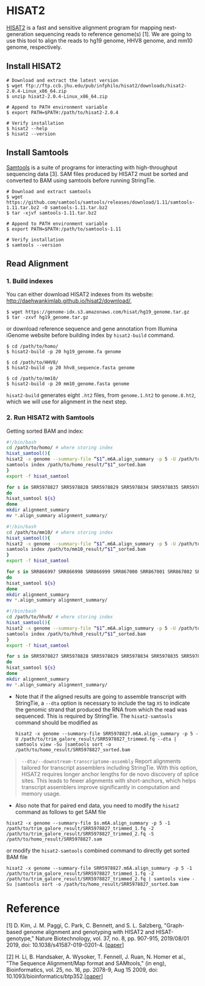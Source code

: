 # HISAT2

[HISAT2](http://daehwankimlab.github.io/hisat2/manual/) is a fast and sensitive alignment program for mapping next-generation sequencing reads to reference genome(s) [1]. We are going to use this tool to align the reads to hg19 genome, HHV8 genome, and mm10 genome, respectively.

## Install HISAT2

```shell
# Download and extract the latest version
$ wget ftp://ftp.ccb.jhu.edu/pub/infphilo/hisat2/downloads/hisat2-2.0.4-Linux_x86_64.zip
$ unzip hisat2-2.0.4-Linux_x86_64.zip

# Append to PATH environment variable
$ export PATH=$PATH:/path/to/hisat2-2.0.4

# Verify installation
$ hisat2 --help
$ hisat2 --version
```

## Install Samtools

[Samtools](http://www.htslib.org/) is a suite of programs for interacting with high-throughput sequencing data [3]. SAM files produced by HISAT2 must be sorted and converted to BAM using samtools before running StringTie.

```shell
# Download and extract samtools
$ wget https://github.com/samtools/samtools/releases/download/1.11/samtools-1.11.tar.bz2 -O samtools-1.11.tar.bz2
$ tar -xjvf samtools-1.11.tar.bz2

# Append to PATH environment variable
$ export PATH=$PATH:/path/to/samtools-1.11

# Verify installation
$ samtools --version
```

## Read Alignment

### 1. Build indexes

You can either download HISAT2 indexes from its website: http://daehwankimlab.github.io/hisat2/download/, 

```shell
$ wget https://genome-idx.s3.amazonaws.com/hisat/hg19_genome.tar.gz
$ tar -zxvf hg19_genome.tar.gz
```

or download reference sequence and gene annotation from Illumina iGenome website before building index by `hisat2-build` command.

```shell
$ cd /path/to/homo/
$ hisat2-build -p 20 hg19_genome.fa genome

$ cd /path/to/HHV8/
$ hisat2-build -p 20 hhv8_sequence.fasta genome

$ cd /path/to/mm10/
$ hisat2-build -p 20 mm10_genome.fasta genome
```

 `hisat2-build` generates eight `.ht2` files, from `genome.1.ht2` to `genome.8.ht2`, which we will use for alignment in the next step.

### 2. Run HISAT2 with Samtools

Getting sorted BAM and index:

```bash
#!/bin/bash
cd /path/to/homo/ # where storing index
hisat_samtool(){
hisat2 -x genome --summary-file “$1”.m6A.align_summary -p 5 -U /path/to/trim_galore_result/“$1”_trimmed.fq | samtools view -Su |samtools sort -o /path/to/homo_result/“$1”_sorted.bam
samtools index /path/to/homo_result/“$1”_sorted.bam
}
export -f hisat_samtool

for s in SRR5978827 SRR5978828 SRR5978829 SRR5978834 SRR5978835 SRR5978836 SRR5978869 SRR5978870 SRR5978871 SRR5179446 SRR5179447 SRR5179448
do 
hisat_samtool ${s}
done
mkdir alignment_summary
mv *.align_summary alignment_summary/
```

```bash
#!/bin/bash
cd /path/to/mm10/ # where storing index
hisat_samtool(){
hisat2 -x genome --summary-file “$1”.m6A.align_summary -p 5 -U /path/to/trim_galore_result/“$1”_trimmed.fq | samtools view -Su |samtools sort -o /path/to/mm10_result/“$1”_sorted.bam
samtools index /path/to/mm10_result/“$1”_sorted.bam
}
export -f hisat_samtool

for s in SRR866997 SRR866998 SRR866999 SRR867000 SRR867001 SRR867002 SRR866991 SRR866992 SRR866993 SRR866994 SRR866995 SRR866996
do 
hisat_samtool ${s}
done
mkdir alignment_summary
mv *.align_summary alignment_summary/
```

```bash
#!/bin/bash
cd /path/to/hhv8/ # where storing index
hisat_samtool(){
hisat2 -x genome --summary-file “$1”.m6A.align_summary -p 5 -U /path/to/trim_galore_result/“$1”_trimmed.fq | samtools view -Su |samtools sort -o /path/to/hhv8_result/“$1”_sorted.bam
samtools index /path/to/hhv8_result/“$1”_sorted.bam
}
export -f hisat_samtool

for s in SRR5978827 SRR5978828 SRR5978829 SRR5978834 SRR5978835 SRR5978836 SRR5978869 SRR5978870 SRR5978871 SRR5179446 SRR5179447 SRR5179448
do 
hisat_samtool ${s}
done
mkdir alignment_summary
mv *.align_summary alignment_summary/
```



* Note that if the aligned results are going to assemble transcript with StringTie, a `--dta` option is necessary to include the tag `XS` to indicate the genomic strand that produced the RNA from which the read was sequenced. This is required by StringTie. The `hisat2-samtools` command should be modified as

  ```shell
  hisat2 -x genome --summary-file SRR5978827.m6A.align_summary -p 5 -U /path/to/trim_galore_result/SRR5978827_trimmed.fq --dta | samtools view -Su |samtools sort -o /path/to/homo_result/SRR5978827_sorted.bam
  ```

> `--dta/--downstream-transcriptome-assembly`
> Report alignments tailored for transcript assemblers including StringTie. With this option, HISAT2 requires longer anchor lengths for de novo discovery of splice sites. This leads to fewer alignments with short-anchors, which helps transcript assemblers improve significantly in computation and memory usage.



* Also note that for paired end data, you need to modify the `hisat2` command as follows to get SAM file

```shell
hisat2 -x genome --summary-file $s.m6A.align_summary -p 5 -1 /path/to/trim_galore_result/SRR5978827_trimmed_1.fq -2 /path/to/trim_galore_result/SRR5978827_trimmed_2.fq -S /path/to/homo_result/SRR5978827.sam
```

or modify the `hisat2-samtools` combined command to directly get sorted BAM file

```shell
hisat2 -x genome --summary-file SRR5978827.m6A.align_summary -p 5 -1 /path/to/trim_galore_result/SRR5978827_trimmed_1.fq -2 /path/to/trim_galore_result/SRR5978827_trimmed_2.fq | samtools view -Su |samtools sort -o /path/to/homo_result/SRR5978827_sorted.bam
```


# Reference

[1] D. Kim, J. M. Paggi, C. Park, C. Bennett, and S. L. Salzberg, "Graph-based genome alignment and genotyping with HISAT2 and HISAT-genotype," Nature Biotechnology, vol. 37, no. 8, pp. 907-915, 2019/08/01 2019, doi: 10.1038/s41587-019-0201-4. [[paper](https://pubmed.ncbi.nlm.nih.gov/31375807/)]

[2] H. Li, B. Handsaker, A. Wysoker, T. Fennell, J. Ruan, N. Homer et al., "The Sequence Alignment/Map format and SAMtools," (in eng), Bioinformatics, vol. 25, no. 16, pp. 2078-9, Aug 15 2009, doi: 10.1093/bioinformatics/btp352.[[paper](https://pubmed.ncbi.nlm.nih.gov/19505943/)]